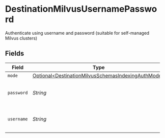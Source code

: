 # DestinationMilvusUsernamePassword

Authenticate using username and password (suitable for self-managed Milvus clusters)


## Fields

| Field                                                                                                                  | Type                                                                                                                   | Required                                                                                                               | Description                                                                                                            |
| ---------------------------------------------------------------------------------------------------------------------- | ---------------------------------------------------------------------------------------------------------------------- | ---------------------------------------------------------------------------------------------------------------------- | ---------------------------------------------------------------------------------------------------------------------- |
| `mode`                                                                                                                 | [Optional\<DestinationMilvusSchemasIndexingAuthMode>](../../models/shared/DestinationMilvusSchemasIndexingAuthMode.md) | :heavy_minus_sign:                                                                                                     | N/A                                                                                                                    |
| `password`                                                                                                             | *String*                                                                                                               | :heavy_check_mark:                                                                                                     | Password for the Milvus instance                                                                                       |
| `username`                                                                                                             | *String*                                                                                                               | :heavy_check_mark:                                                                                                     | Username for the Milvus instance                                                                                       |
